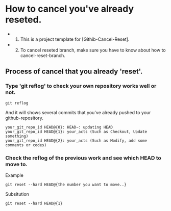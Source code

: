 # How to cancel you've already reseted.

- 1. This is a project template for [Githib-Cancel-Reset].
- 2. To cancel reseted branch, make sure you have to know about how to cancel-reset-branch.



## Process of cancel that you already 'reset'.


### Type 'git reflog' to check your own repository works well or not.

```
git reflog
```

And it will shows several commits that you've already pushed to your github-repository.

```
your_git_repo_id HEAD@{0}: HEAD~: updating HEAD 
your_git_repo_id HEAD@{1}: your_acts (Such as Checkout, Update something)
your_git_repo_id HEAD@{2}: your_acts (Such as Modify, add some comments or codes)
```


### Check the reflog of the previous work and see which HEAD to move to.

Example

```
git reset --hard HEAD@{the number you want to move..}
```

Subsitution

```
git reset --hard HEAD@{1}
```

